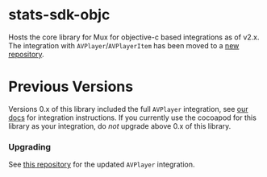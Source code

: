 # stats-sdk-objc

Hosts the core library for Mux for objective-c based integrations as of v2.x. The integration with `AVPlayer`/`AVPlayerItem` has been moved to a [new repository](https://github.com/muxinc/mux-stats-sdk-avplayer).

# Previous Versions
Versions 0.x of this library included the full `AVPlayer` integration, see [our docs](https://docs.mux.com/docs/ios-integration-guide) for integration instructions. If you currently use the cocoapod for this library as your integration, do _not_ upgrade above 0.x of this library.

### Upgrading
See [this repository](https://github.com/muxinc/mux-stats-sdk-avplayer) for the updated `AVPlayer` integration.
